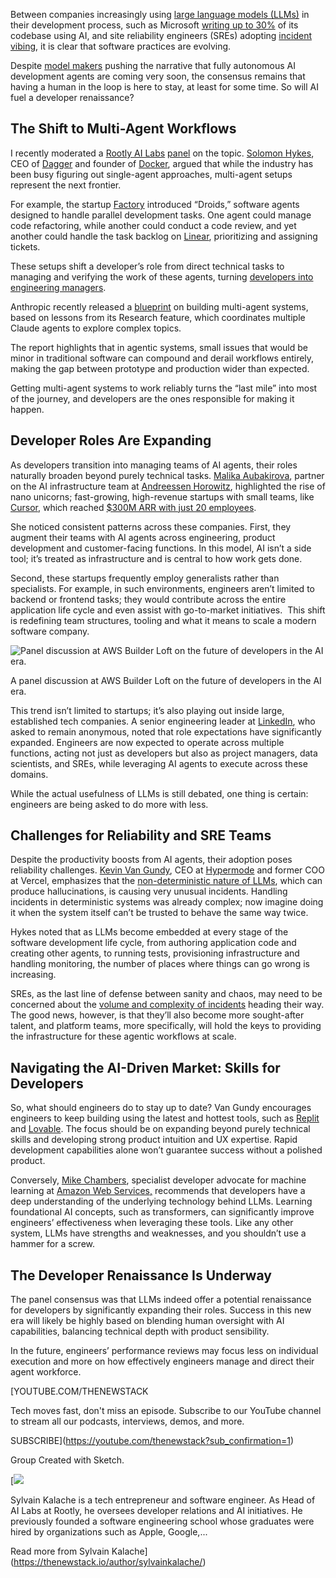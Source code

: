 Between companies increasingly using [large language models (LLMs)](https://thenewstack.io/what-is-a-large-language-model/) in their development process, such as Microsoft [writing up to 30%](https://techcrunch.com/2025/04/29/microsoft-ceo-says-up-to-30-of-the-companys-code-was-written-by-ai) of its codebase using AI, and site reliability engineers (SREs) adopting [incident vibing](https://thenewstack.io/vibe-coding-is-here-but-are-you-ready-for-incident-vibing), it is clear that software practices are evolving.

Despite [model makers](https://www.inc.com/joe-procopio/anthropics-ceo-said-all-code-will-be-ai-generated-in-a-year/91163367?utm_source=chatgpt.com) pushing the narrative that fully autonomous AI development agents are coming very soon, the consensus remains that having a human in the loop is here to stay, at least for some time. So will AI fuel a developer renaissance?

## The Shift to Multi-Agent Workflows

I recently moderated a [Rootly AI Labs](https://labs.rootly.ai/) [panel](https://lu.ma/ki58hev3) on the topic. [Solomon Hykes](https://thenewstack.io/solomon-hykes-dagger-brings-the-promise-of-docker-to-ci-cd/), CEO of [Dagger](https://dagger.io/) and founder of [Docker](https://www.docker.com/?utm_content=inline+mention), argued that while the industry has been busy figuring out single-agent approaches, multi-agent setups represent the next frontier.

For example, the startup [Factory](https://www.factory.ai/) introduced “Droids,” software agents designed to handle parallel development tasks. One agent could manage code refactoring, while another could conduct a code review, and yet another could handle the task backlog on [Linear](https://thenewstack.io/anti-agile-project-tracker-linear-the-latest-to-take-on-jira/), prioritizing and assigning tickets.

These setups shift a developer’s role from direct technical tasks to managing and verifying the work of these agents, turning [developers into engineering managers](https://thenewstack.io/ai-will-steal-developer-jobs-but-not-how-you-think/).

Anthropic recently released a [blueprint](https://www.anthropic.com/engineering/built-multi-agent-research-system) on building multi-agent systems, based on lessons from its Research feature, which coordinates multiple Claude agents to explore complex topics.

The report highlights that in agentic systems, small issues that would be minor in traditional software can compound and derail workflows entirely, making the gap between prototype and production wider than expected.

Getting multi-agent systems to work reliably turns the “last mile” into most of the journey, and developers are the ones responsible for making it happen.

## Developer Roles Are Expanding

As developers transition into managing teams of AI agents, their roles naturally broaden beyond purely technical tasks. [Malika Aubakirova](https://www.linkedin.com/in/malika-aubakirova-54759984/), partner on the AI infrastructure team at [Andreessen Horowitz](https://a16z.com/), highlighted the rise of nano unicorns; fast-growing, high-revenue startups with small teams, like [Cursor](https://thenewstack.io/5-ways-cursor-ai-sets-the-standard-for-ai-coding-assistance/), which reached [$300M ARR with just 20 employees](https://www.fastcompany.com/91322491/ai-coding-tools-could-bring-us-the-one-employee-unicorn).

She noticed consistent patterns across these companies. First, they augment their teams with AI agents across engineering, product development and customer-facing functions. In this model, AI isn’t a side tool; it’s treated as infrastructure and is central to how work gets done.

Second, these startups frequently employ generalists rather than specialists. For example, in such environments, engineers aren’t limited to backend or frontend tasks; they would contribute across the entire application life cycle and even assist with go-to-market initiatives.  This shift is redefining team structures, tooling and what it means to scale a modern software company.

![Panel discussion at AWS Builder Loft on the future of developers in the AI era.](https://cdn.thenewstack.io/media/2025/06/332ff6e2-unnamed-1-1024x683.jpg)

A panel discussion at AWS Builder Loft on the future of developers in the AI era.

This trend isn’t limited to startups; it’s also playing out inside large, established tech companies. A senior engineering leader at [LinkedIn](https://thenewstack.io/5-lessons-from-linkedins-first-foray-into-genai-development/), who asked to remain anonymous, noted that role expectations have significantly expanded. Engineers are now expected to operate across multiple functions, acting not just as developers but also as project managers, data scientists, and SREs, while leveraging AI agents to execute across these domains.

While the actual usefulness of LLMs is still debated, one thing is certain: engineers are being asked to do more with less.

## Challenges for Reliability and SRE Teams

Despite the productivity boosts from AI agents, their adoption poses reliability challenges. [Kevin Van Gundy](https://www.linkedin.com/in/kevinvangundy/), CEO at [Hypermode](http://hypermode.com) and former COO at Vercel, emphasizes that the [non-deterministic nature of LLMs](https://rootly.com/humans-of-reliability/kaspar-von-grunberg#the-limits-of-llms-for-reliability-and-automation), which can produce hallucinations, is causing very unusual incidents. Handling incidents in deterministic systems was already complex; now imagine doing it when the system itself can’t be trusted to behave the same way twice.

Hykes noted that as LLMs become embedded at every stage of the software development life cycle, from authoring application code and creating other agents, to running tests, provisioning infrastructure and handling monitoring, the number of places where things can go wrong is increasing.

SREs, as the last line of defense between sanity and chaos, may need to be concerned about the [volume and complexity of incidents](https://leaddev.com/software-quality/ai-assisted-coding-incident-magnet) heading their way. The good news, however, is that they’ll also become more sought-after talent, and platform teams, more specifically, will hold the keys to providing the infrastructure for these agentic workflows at scale.

## Navigating the AI-Driven Market: Skills for Developers

So, what should engineers do to stay up to date? Van Gundy encourages engineers to keep building using the latest and hottest tools, such as [Replit](https://replit.com/) and [Lovable](https://lovable.dev/). The focus should be on expanding beyond purely technical skills and developing strong product intuition and UX expertise. Rapid development capabilities alone won’t guarantee success without a polished product.

Conversely, [Mike Chambers](https://www.linkedin.com/in/mikegchambers), specialist developer advocate for machine learning at [Amazon Web Services,](https://aws.amazon.com/?utm_content=inline+mention) recommends that developers have a deep understanding of the underlying technology behind LLMs. Learning foundational AI concepts, such as transformers, can significantly improve engineers’ effectiveness when leveraging these tools. Like any other system, LLMs have strengths and weaknesses, and you shouldn’t use a hammer for a screw.

## The Developer Renaissance Is Underway

The panel consensus was that LLMs indeed offer a potential renaissance for developers by significantly expanding their roles. Success in this new era will likely be highly based on blending human oversight with AI capabilities, balancing technical depth with product sensibility.

In the future, engineers’ performance reviews may focus less on individual execution and more on how effectively engineers manage and direct their agent workforce.

[YOUTUBE.COM/THENEWSTACK

Tech moves fast, don't miss an episode. Subscribe to our YouTube
channel to stream all our podcasts, interviews, demos, and more.

SUBSCRIBE](https://youtube.com/thenewstack?sub_confirmation=1)

Group
Created with Sketch.

[![](https://cdn.thenewstack.io/media/2024/07/d18c6a77-cropped-5b2d8eb1-sylvain-kalache-768x768-1.jpeg)

Sylvain Kalache is a tech entrepreneur and software engineer. As Head of AI Labs at Rootly, he oversees developer relations and AI initiatives. He previously founded a software engineering school whose graduates were hired by organizations such as Apple, Google,...

Read more from Sylvain Kalache](https://thenewstack.io/author/sylvainkalache/)